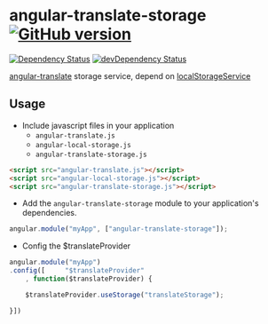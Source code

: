 angular-translate-storage [![GitHub version](https://badge.fury.io/gh/tsaikd%2Fangular-translate-storage.png)](http://badge.fury.io/gh/tsaikd%2Fangular-translate-storage)
=========================
[![Dependency Status](https://david-dm.org/tsaikd/angular-translate-storage.png)](https://david-dm.org/tsaikd/angular-translate-storage)
[![devDependency Status](https://david-dm.org/tsaikd/angular-translate-storage/dev-status.png)](https://david-dm.org/tsaikd/angular-translate-storage#info=devDependencies)

[angular-translate]: https://github.com/angular-translate/angular-translate
[localStorageService]: https://github.com/grevory/angular-local-storage

[angular-translate][] storage service, depend on [localStorageService][]

## Usage

* Include javascript files in your application
	* `angular-translate.js`
	* `angular-local-storage.js`
	* `angular-translate-storage.js`

```html
<script src="angular-translate.js"></script>
<script src="angular-local-storage.js"></script>
<script src="angular-translate-storage.js"></script>
```

* Add the `angular-translate-storage` module to your application's dependencies.

```js
angular.module("myApp", ["angular-translate-storage"]);
```

* Config the $translateProvider

```js
angular.module("myApp")
.config([     "$translateProvider"
	, function($translateProvider) {

	$translateProvider.useStorage("translateStorage");

}])
```
